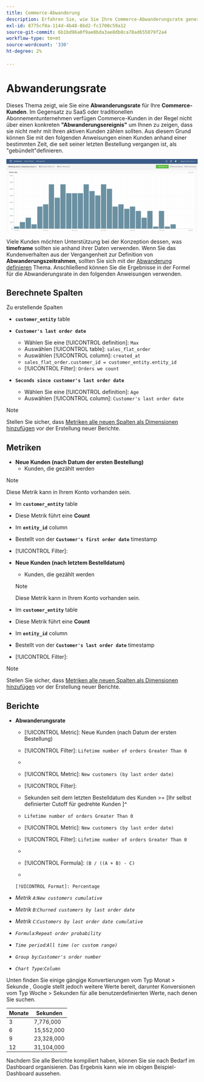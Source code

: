 ```yaml
---
title: Commerce-Abwanderung
description: Erfahren Sie, wie Sie Ihre Commerce-Abwanderungsrate generieren und analysieren.
exl-id: 8775cf0a-114d-4b48-8bd2-fc1700c59a12
source-git-commit: 6b1bd96a0f9ae8bda3ae8db8ca78ad655079f2a4
workflow-type: tm+mt
source-wordcount: '330'
ht-degree: 2%

---
```


# Abwanderungsrate

Dieses Thema zeigt, wie Sie eine **Abwanderungsrate** für Ihre **Commerce-Kunden**. Im Gegensatz zu SaaS oder traditionellen Abonnementunternehmen verfügen Commerce-Kunden in der Regel nicht über einen konkreten **&quot;Abwanderungsereignis&quot;** um Ihnen zu zeigen, dass sie nicht mehr mit Ihren aktiven Kunden zählen sollten. Aus diesem Grund können Sie mit den folgenden Anweisungen einen Kunden anhand einer bestimmten Zeit, die seit seiner letzten Bestellung vergangen ist, als &quot;gebündelt&quot;definieren.

![](../../assets/Churn_rate_image.png)

Viele Kunden möchten Unterstützung bei der Konzeption dessen, was **timeframe** sollten sie anhand ihrer Daten verwenden. Wenn Sie das Kundenverhalten aus der Vergangenheit zur Definition von **Abwanderungszeitrahmen**, sollten Sie sich mit der [Abwanderung definieren](../analysis/define-cust-churn.md) Thema. Anschließend können Sie die Ergebnisse in der Formel für die Abwanderungsrate in den folgenden Anweisungen verwenden.

## Berechnete Spalten

Zu erstellende Spalten

* **`customer_entity`** table
* **`Customer's last order date`**
   * Wählen Sie eine [!UICONTROL definition]: `Max`
   * Auswählen [!UICONTROL table]: `sales_flat_order`
   * Auswählen [!UICONTROL column]: `created_at`
   * `sales_flat_order.customer_id = customer_entity.entity_id`
   * [!UICONTROL Filter]: `Orders we count`

* **`Seconds since customer's last order date`**
   * Wählen Sie eine [!UICONTROL definition]: `Age`
   * Auswählen [!UICONTROL column]: `Customer's last order date`

>[!NOTE]
>
>Stellen Sie sicher, dass [Metriken alle neuen Spalten als Dimensionen hinzufügen](../data-warehouse-mgr/manage-data-dimensions-metrics.md) vor der Erstellung neuer Berichte.

## Metriken

* **Neue Kunden (nach Datum der ersten Bestellung)**
   * Kunden, die gezählt werden

>[!NOTE]
>
>Diese Metrik kann in Ihrem Konto vorhanden sein.

* Im **`customer_entity`** table
* Diese Metrik führt eine **Count**
* Im **`entity_id`** column
* Bestellt von der **`Customer's first order date`** timestamp
* [!UICONTROL Filter]:

* **Neue Kunden (nach letztem Bestelldatum)**
   * Kunden, die gezählt werden

   >[!NOTE]
   >
   >Diese Metrik kann in Ihrem Konto vorhanden sein.

* Im **`customer_entity`** table
* Diese Metrik führt eine **Count**
* Im **`entity_id`** column
* Bestellt von der **`Customer's last order date`** timestamp
* [!UICONTROL Filter]:

>[!NOTE]
>
>Stellen Sie sicher, dass [Metriken alle neuen Spalten als Dimensionen hinzufügen](../data-warehouse-mgr/manage-data-dimensions-metrics.md) vor der Erstellung neuer Berichte.

## Berichte

* **Abwanderungsrate**
   * [!UICONTROL Metric]: Neue Kunden (nach Datum der ersten Bestellung)
   * [!UICONTROL Filter]: `Lifetime number of orders Greater Than 0`
   * 
      [!UICONTROL Perspective]: `Cumulative`
   * [!UICONTROL Metric]: `New customers (by last order date)`
   * [!UICONTROL Filter]:
   * Sekunden seit dem letzten Bestelldatum des Kunden >= [Ihr selbst definierter Cutoff für gedrehte Kunden ]**`^`**
   * `Lifetime number of orders Greater Than 0`

   * [!UICONTROL Metric]: `New customers (by last order date)`
   * [!UICONTROL Filter]: `Lifetime number of orders Greater Than 0`
   * 
      [!UICONTROL Perspective]: Cumulative
   * [!UICONTROL Formula]: `(B / ((A + B) - C)`
   * 

      [!UICONTROL Format]: Percentage

* *Metrik `A`:`New customers cumulative`*
* *Metrik `B`:`Churned customers by last order date`*
* *Metrik `C`:`Customers by last order date cumulative`*
* *`Formula`:`Repeat order probability`*
* *`Time period`:`All time (or custom range)`*
* *`Group by`:`Customer's order number`*
* *`Chart Type`:`Column`*

Unten finden Sie einige gängige Konvertierungen vom Typ Monat > Sekunde , Google stellt jedoch weitere Werte bereit, darunter Konversionen vom Typ Woche > Sekunden für alle benutzerdefinierten Werte, nach denen Sie suchen.

| **Monate** | **Sekunden** |
|---|---|
| 3 | 7,776,000 |
| 6 | 15,552,000 |
| 9 | 23,328,000 |
| 12 | 31,104,000 |

Nachdem Sie alle Berichte kompiliert haben, können Sie sie nach Bedarf im Dashboard organisieren. Das Ergebnis kann wie im obigen Beispiel-Dashboard aussehen.
